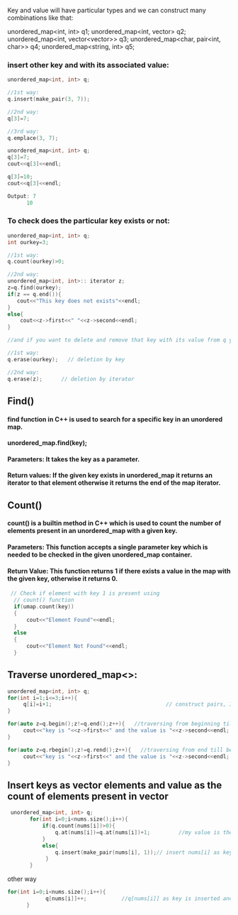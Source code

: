 Key and value will have particular types and we can construct many combinations like that:

unordered_map<int, int> q1;
unordered_map<int, vector<int>> q2;
unordered_map<int, vector<vector<string>>> q3;
unordered_map<char, pair<int, char>> q4;
unordered_map<string, int> q5;
  
 ### insert other key and with its associated value:
  
  ```cpp
  unordered_map<int, int> q;

//1st way:
q.insert(make_pair(3, 7));

//2nd way:
q[3]=7;

//3rd way:
q.emplace(3, 7);
  ```
  
  ```cpp
  unordered_map<int, int> q;
q[3]=7;
cout<<q[3]<<endl;

q[3]=10;
cout<<q[3]<<endl;

Output: 7
        10
  ```
  
### To check does the particular key exists or not:

```cpp
unordered_map<int, int> q;
int ourkey=3;

//1st way:
q.count(ourkey)>0;

//2nd way:
unordered_map<int, int>:: iterator z;
z=q.find(ourkey);  
if(z == q.end()){
   cout<<"This key does not exists"<<endl; 
}
else{
    cout<<z->first<<" "<<z->second<<endl;
}

//and if you want to delete and remove that key with its value from q you can use:

//1st way:
q.erase(ourkey);   // deletion by key

//2nd way:
q.erase(z);      // deletion by iterator
```
 ## Find() 
#### find function in C++ is used to search for a specific key in an unordered map.
####   unordered_map.find(key);
#### Parameters: It takes the key as a parameter.

#### Return values: If the given key exists in unordered_map it returns an iterator to that element otherwise it returns the end of the map iterator.
  
  ## Count()
####  count() is a builtin method in C++ which is used to count the number of elements present in an unordered_map with a given key.
####  Parameters: This function accepts a single parameter key which is needed to be checked in the given unordered_map container.
####  Return Value: This function returns 1 if there exists a value in the map with the given key, otherwise it returns 0.
  ```cpp
   // Check if element with key 1 is present using 
    // count() function
    if(umap.count(key))
    {
        cout<<"Element Found"<<endl;
    }
    else
    {
        cout<<"Element Not Found"<<endl;    
    }
  ```
  
##  Traverse unordered_map<>:
```cpp
unordered_map<int, int> q;
for(int i=1;i<=3;i++){
	 q[i]=i+1;                                    // construct pairs, I mean key-value combinations
}

for(auto z=q.begin();z!=q.end();z++){   //traversing from beginning till end
     cout<<"key is "<<z->first<<" and the value is "<<z->second<<endl; 
}

for(auto z=q.rbegin();z!=q.rend();z++){   //traversing from end till beginning
     cout<<"key is "<<z->first<<" and the value is "<<z->second<<endl; 
}
```
## Insert keys as vector elements and value as the count of elements present in vector
  
 ```cpp
  unordered_map<int, int> q;
        for(int i=0;i<nums.size();i++){
            if(q.count(nums[i])>0){
                q.at(nums[i])=q.at(nums[i])+1;         //my value is the frequncy of key
            }
            else{
                q.insert(make_pair(nums[i], 1));// insert nums[i] as key and 1 as value
             }
        }
 ```
  other way
  ```cpp
  for(int i=0;i<nums.size();i++){
		      q[nums[i]]++;           //q[nums[i]] as key is inserted and by default value was 0 but with++ value became 1
        }
  ```
 
                                  
